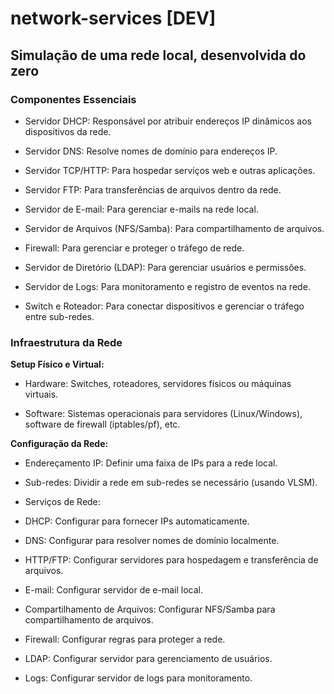 # network-services [DEV]

## Simulação de uma rede local, desenvolvida do zero

### Componentes Essenciais
- Servidor DHCP: Responsável por atribuir endereços IP dinâmicos aos dispositivos da rede.
  
- Servidor DNS: Resolve nomes de domínio para endereços IP.

- Servidor TCP/HTTP: Para hospedar serviços web e outras aplicações.

- Servidor FTP: Para transferências de arquivos dentro da rede.

- Servidor de E-mail: Para gerenciar e-mails na rede local.

- Servidor de Arquivos (NFS/Samba): Para compartilhamento de arquivos.

- Firewall: Para gerenciar e proteger o tráfego de rede.

- Servidor de Diretório (LDAP): Para gerenciar usuários e permissões.

- Servidor de Logs: Para monitoramento e registro de eventos na rede.

- Switch e Roteador: Para conectar dispositivos e gerenciar o tráfego entre sub-redes.

### Infraestrutura da Rede

**Setup Físico e Virtual:**
  
  - Hardware: Switches, roteadores, servidores físicos ou máquinas virtuais.
  
  - Software: Sistemas operacionais para servidores (Linux/Windows), software de firewall (iptables/pf), etc.
    
**Configuração da Rede:**
  - Endereçamento IP: Definir uma faixa de IPs para a rede local.

  - Sub-redes: Dividir a rede em sub-redes se necessário (usando VLSM).
  
  - Serviços de Rede:
  
  - DHCP: Configurar para fornecer IPs automaticamente.
  
  - DNS: Configurar para resolver nomes de domínio localmente.
  
  - HTTP/FTP: Configurar servidores para hospedagem e transferência de arquivos.
  
  - E-mail: Configurar servidor de e-mail local.
  
  - Compartilhamento de Arquivos: Configurar NFS/Samba para compartilhamento de arquivos.
  
  - Firewall: Configurar regras para proteger a rede.
  
  - LDAP: Configurar servidor para gerenciamento de usuários.
  
  - Logs: Configurar servidor de logs para monitoramento.

